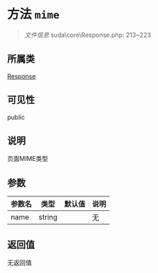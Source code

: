 # 方法 `mime`

> *文件信息* suda\core\Response.php: 213~223

## 所属类 

[Response](../Response.md)

## 可见性

public

## 说明

 页面MIME类型

## 参数


| 参数名 | 类型 | 默认值 | 说明 |
|--------|-----|-------|-------|
| name |  string |  | 无 |



## 返回值

无返回值
